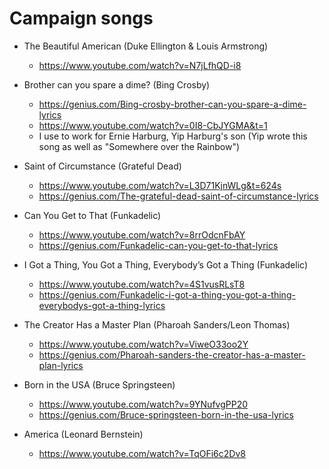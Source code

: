 # Campaign songs

* The Beautiful American (Duke Ellington & Louis Armstrong)
  * https://www.youtube.com/watch?v=N7jLfhQD-i8 

* Brother can you spare a dime? (Bing Crosby)
  * https://genius.com/Bing-crosby-brother-can-you-spare-a-dime-lyrics
  * https://www.youtube.com/watch?v=0I8-CbJYGMA&t=1
  * I use to work for Ernie Harburg, Yip Harburg's son (Yip wrote this song as well as "Somewhere over the Rainbow")

* Saint of Circumstance (Grateful Dead)
  * https://www.youtube.com/watch?v=L3D71KjnWLg&t=624s 
  * https://genius.com/The-grateful-dead-saint-of-circumstance-lyrics

* Can You Get to That (Funkadelic)
  * https://www.youtube.com/watch?v=8rrOdcnFbAY
  * https://genius.com/Funkadelic-can-you-get-to-that-lyrics

* I Got a Thing, You Got a Thing, Everybody’s Got a Thing (Funkadelic)
  * https://www.youtube.com/watch?v=4S1vusRLsT8
  * https://genius.com/Funkadelic-i-got-a-thing-you-got-a-thing-everybodys-got-a-thing-lyrics

* The Creator Has a Master Plan (Pharoah Sanders/Leon Thomas)
  * https://www.youtube.com/watch?v=ViweO33oo2Y 
  * https://genius.com/Pharoah-sanders-the-creator-has-a-master-plan-lyrics
 
* Born in the USA (Bruce Springsteen)
  * https://www.youtube.com/watch?v=9YNufvgPP20
  * https://genius.com/Bruce-springsteen-born-in-the-usa-lyrics

* America (Leonard Bernstein)
  * https://www.youtube.com/watch?v=TqOFi6c2Dv8
